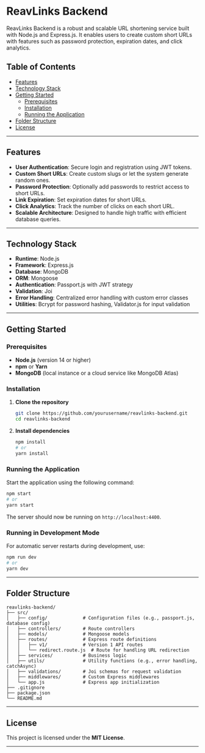 # ReavLinks Backend

ReavLinks Backend is a robust and scalable URL shortening service built with Node.js and Express.js. It enables users to create custom short URLs with features such as password protection, expiration dates, and click analytics.

## Table of Contents

- [Features](#features)
- [Technology Stack](#technology-stack)
- [Getting Started](#getting-started)
  - [Prerequisites](#prerequisites)
  - [Installation](#installation)
  - [Running the Application](#running-the-application)
- [Folder Structure](#folder-structure)
- [License](#license)

---

## Features

- **User Authentication**: Secure login and registration using JWT tokens.
- **Custom Short URLs**: Create custom slugs or let the system generate random ones.
- **Password Protection**: Optionally add passwords to restrict access to short URLs.
- **Link Expiration**: Set expiration dates for short URLs.
- **Click Analytics**: Track the number of clicks on each short URL.
- **Scalable Architecture**: Designed to handle high traffic with efficient database queries.

---

## Technology Stack

- **Runtime**: Node.js
- **Framework**: Express.js
- **Database**: MongoDB
- **ORM**: Mongoose
- **Authentication**: Passport.js with JWT strategy
- **Validation**: Joi
- **Error Handling**: Centralized error handling with custom error classes
- **Utilities**: Bcrypt for password hashing, Validator.js for input validation

---

## Getting Started

### Prerequisites

- **Node.js** (version 14 or higher)
- **npm** or **Yarn**
- **MongoDB** (local instance or a cloud service like MongoDB Atlas)

### Installation

1. **Clone the repository**

   ```bash
   git clone https://github.com/yourusername/reavlinks-backend.git
   cd reavlinks-backend
   ```

2. **Install dependencies**

   ```bash
   npm install
   # or
   yarn install
   ```

### Running the Application

Start the application using the following command:

```bash
npm start
# or
yarn start
```

The server should now be running on `http://localhost:4400`.

### Running in Development Mode

For automatic server restarts during development, use:

```bash
npm run dev
# or
yarn dev
```

---

## Folder Structure

```
reavlinks-backend/
├── src/
│   ├── config/             # Configuration files (e.g., passport.js, database config)
│   ├── controllers/        # Route controllers
│   ├── models/             # Mongoose models
│   ├── routes/             # Express route definitions
│   │   ├── v1/             # Version 1 API routes
│   │   └── redirect.route.js  # Route for handling URL redirection
│   ├── services/           # Business logic
│   ├── utils/              # Utility functions (e.g., error handling, catchAsync)
│   ├── validations/        # Joi schemas for request validation
│   ├── middlewares/        # Custom Express middlewares
│   └── app.js              # Express app initialization
├── .gitignore
├── package.json
└── README.md
```

---

## License

This project is licensed under the **MIT License**.

---
